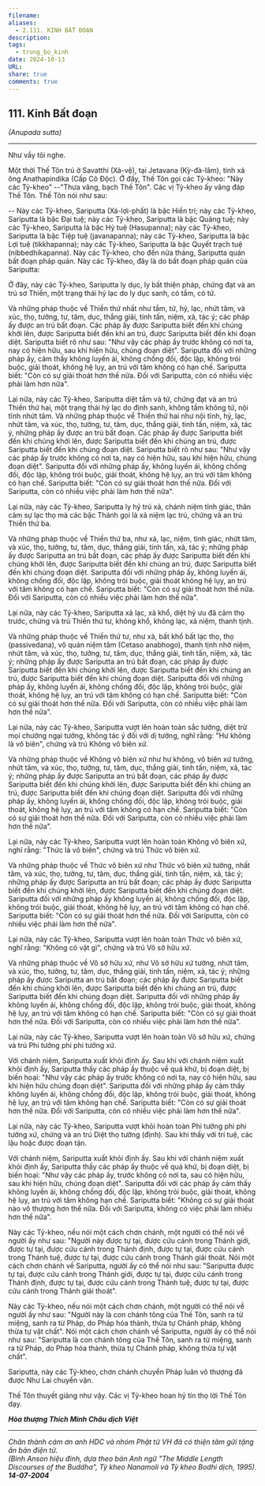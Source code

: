 ```yaml
---
filename: 
aliases:
  - 2.111. KINH BẤT ĐOẠN
description: 
tags:
  - trung_bo_kinh
date: 2024-10-13
URL: 
share: true
comments: true
---
```

## 111. Kinh Bất đoạn  
_(Anupada sutta)_

---

Như vầy tôi nghe.

Một thời Thế Tôn trú ở Savatthi (Xá-vệ), tại Jetavana (Kỳ-đà-lâm), tinh xá ông Anathapindika (Cấp Cô Ðộc). Ở đấy, Thế Tôn gọi các Tỷ-kheo: "Này các Tỷ-kheo" --"Thưa vâng, bạch Thế Tôn". Các vị Tỷ-kheo ấy vâng đáp Thế Tôn. Thế Tôn nói như sau:

-- Này các Tỷ-kheo, Sariputta (Xá-lợi-phất) là bậc Hiền trí; này các Tỷ-kheo, Sariputta là bậc Ðại tuệ; này các Tỷ-kheo, Sariputta là bậc Quảng tuệ; này các Tỷ-kheo, Sariputta là bậc Hỷ tuệ (Hasupanna); này các Tỷ-kheo, Sariputta là bậc Tiệp tuệ (javanapanna); này các Tỷ-kheo, Sariputta là bậc Lợi tuệ (tikkhapanna); này các Tỷ-kheo, Sariputta là bậc Quyết trạch tuệ (nibbedhikapanna). Này các Tỷ-kheo, cho đến nửa tháng, Sariputta quán bất đoạn pháp quán. Này các Tỷ-kheo, đây là do bất đoạn pháp quán của Sariputta:

Ở đây, này các Tỷ-kheo, Sariputta ly dục, ly bất thiện pháp, chứng đạt và an trú sơ Thiền, một trạng thái hỷ lạc do ly dục sanh, có tầm, có tứ.

Và những pháp thuộc về Thiền thứ nhất như tầm, tứ, hỷ, lạc, nhứt tâm, và xúc, thọ, tưởng, tư, tâm, dục, thắng giải, tinh tấn, niệm, xả, tác ý; các pháp ấy được an trú bất đoạn. Các pháp ấy được Sariputta biết đến khi chúng khởi lên, được Sariputta biết đến khi an trú, được Sariputta biết đến khi đoạn diệt. Sariputta biết rõ như sau: "Như vậy các pháp ấy trước không có nơi ta, nay có hiện hữu, sau khi hiện hữu, chúng đoạn diệt". Sariputta đối với những pháp ấy, cảm thấy không luyến ái, không chống đối, độc lập, không trói buộc, giải thoát, không hệ lụy, an trú với tâm không có hạn chế. Sariputta biết: "Còn có sự giải thoát hơn thế nữa. Ðối với Sariputta, còn có nhiều việc phải làm hơn nữa".

Lại nữa, này các Tỷ-kheo, Sariputta diệt tầm và tứ, chứng đạt và an trú Thiền thứ hai, một trạng thái hỷ lạc do định sanh, không tầm không tứ, nội tĩnh nhứt tâm. Và những pháp thuộc về Thiền thứ hai như nội tĩnh, hỷ, lạc, nhứt tâm, và xúc, thọ, tưởng, tư, tâm, dục, thắng giải, tinh tấn, niệm, xả, tác ý, những pháp ấy được an trú bất đoạn. Các pháp ấy được Sariputta biết đến khi chúng khởi lên, được Sariputta biết đến khi chúng an trú, được Sariputta biết đến khi chúng đoạn diệt. Sariputta biết rõ như sau: "Như vậy các pháp ấy trước không có nơi ta, nay có hiện hữu, sau khi hiện hữu, chúng đoạn diệt". Sariputta đối với những pháp ấy, không luyến ái, không chống đối, độc lập, không trói buộc, giải thoát, không hệ lụy, an trú với tâm không có hạn chế. Sariputta biết: "Còn có sự giải thoát hơn thế nữa. Ðối với Sariputta, còn có nhiều việc phải làm hơn thế nữa".

Lại nữa, này các Tỷ-kheo, Sariputta ly hỷ trú xả, chánh niệm tỉnh giác, thân cảm sự lạc thọ mà các bậc Thánh gọi là xả niệm lạc trú, chứng và an trú Thiền thứ ba.

Và những pháp thuộc về Thiền thứ ba, như xả, lạc, niệm, tỉnh giác, nhứt tâm, và xúc, thọ, tưởng, tư, tâm, dục, thắng giải, tinh tấn, xả, tác ý; những pháp ấy được Sariputta an trú bất đoạn, các pháp ấy được Sariputta biết đến khi chúng khởi lên, được Sariputta biết đến khi chúng an trú, được Sariputta biết đến khi chúng đoạn diệt. Sariputta đối với những pháp ấy, không luyến ái, không chống đối, độc lập, không trói buộc, giải thoát không hệ lụy, an trú với tâm không có hạn chế. Sariputta biết: "Còn có sự giải thoát hơn thế nữa. Ðối với Sariputta, còn có nhiều việc phải làm hơn thế nữa".

Lại nữa, này các Tỷ-kheo, Sariputta xả lạc, xả khổ, diệt hỷ ưu đã cảm thọ trước, chứng và trú Thiền thứ tư, không khổ, không lạc, xả niệm, thanh tịnh.

Và những pháp thuộc về Thiền thứ tư, như xả, bất khổ bất lạc thọ, thọ (passivedana), vô quán niệm tâm (Cetaso anabhogo), thanh tịnh nhờ niệm, nhứt tâm, và xúc, thọ, tưởng, tư, tâm, dục, thắng giải, tinh tấn, niệm, xả, tác ý; những pháp ấy được Sariputta an trú bất đoạn, các pháp ấy được Sariputta biết đến khi chúng khởi lên, được Sariputta biết đến khi chúng an trú, được Sariputta biết đến khi chúng đoạn diệt. Sariputta đối với những pháp ấy, không luyến ái, không chống đối, độc lập, không trói buộc, giải thoát, không hệ lụy, an trú với tâm không có hạn chế. Sariputta biết: "Còn có sự giải thoát hơn thế nữa. Ðối với Sariputta, còn có nhiều việc phải làm hơn thế nữa".

Lại nữa, này các Tỷ-kheo, Sariputta vượt lên hoàn toàn sắc tưởng, diệt trừ mọi chướng ngại tưởng, không tác ý đối với dị tưởng, nghĩ rằng: "Hư không là vô biên", chứng và trú Không vô biên xứ.

Và những pháp thuộc về Không vô biên xứ như hư không, vô biên xứ tưởng, nhứt tâm, và xúc, thọ, tưởng, tư, tâm, dục, thắng giải, tinh tấn, niệm, xả, tác ý; những pháp ấy được Sariputta an trú bất đoạn, các pháp ấy được Sariputta biết đến khi chúng khởi lên, được Sariputta biết đến khi chúng an trú, được Sariputta biết đến khi chúng đoạn diệt. Sariputta đối với những pháp ấy, không luyến ái, không chống đối, độc lập, không trói buộc, giải thoát, không hệ lụy, an trú với tâm không có hạn chế. Sariputta biết: "Còn có sự giải thoát hơn thế nữa. Ðối với Sariputta, còn có nhiều việc phải làm hơn thế nữa".

Lại nữa, này các Tỷ-kheo, Sariputta vượt lên hoàn toàn Không vô biên xứ, nghĩ rằng: "Thức là vô biên", chứng và trú Thức vô biên xứ.

Và những pháp thuộc về Thức vô biên xứ như Thức vô biên xứ tưởng, nhất tâm, và xúc, thọ, tưởng, tư, tâm, dục, thắng giải, tinh tấn, niệm, xả, tác ý; những pháp ấy được Sariputta an trú bất đoạn; các pháp ấy được Sariputta biết đến khi chúng khởi lên, được Sariputta biết đến khi chúng đoạn diệt. Sariputta đối với những pháp ấy không luyến ái, không chống đối, độc lập, không trói buộc, giải thoát, không hệ lụy, an trú với tâm không có hạn chế. Sariputta biết: "Còn có sự giải thoát hơn thế nữa. Ðối với Sariputta, còn có nhiều việc phải làm hơn thế nữa".

Lại nữa, này các Tỷ-kheo, Sariputta vượt lên hoàn toàn Thức vô biên xứ, nghĩ rằng: "Không có vật gì", chứng và trú Vô sở hữu xứ.

Và những pháp thuộc về Vô sở hữu xứ, như Vô sở hữu xứ tưởng, nhứt tâm, và xúc, thọ, tưởng, tư, tâm, dục, thắng giải, tinh tấn, niệm, xả, tác ý; những pháp ấy được Sariputta an trú bất đoạn; các pháp ấy được Sariputta biết đến khi chúng khởi lên, được Sariputta biết đến khi chúng an trú, được Sariputta biết đến khi chúng đoạn diệt. Sariputta đối với những pháp ấy không luyến ái, không chống đối, độc lập, không trói buộc, giải thoát, không hệ lụy, an trú với tâm không có hạn chế. Sariputta biết: "Còn có sự giải thoát hơn thế nữa. Ðối với Sariputta, còn có nhiều việc phải làm hơn thế nữa".

Lại nữa, này các Tỷ-kheo, Sariputta vượt lên hoàn toàn Vô sở hữu xứ, chứng và trú Phi tưởng phi phi tưởng xứ.

Với chánh niệm, Sariputta xuất khỏi định ấy. Sau khi với chánh niệm xuất khỏi định ấy, Sariputta thấy các pháp ấy thuộc về quá khứ, bị đoạn diệt, bị biến hoại: "Như vậy các pháp ấy trước không có nơi ta, nay có hiện hữu, sau khi hiện hữu chúng đoạn diệt". Sariputta đối với những pháp ấy cảm thấy không luyến ái, không chống đối, độc lập, không trói buộc, giải thoát, không hệ lụy, an trú với tâm không hạn chế. Sariputta biết: "Còn có sự giải thoát hơn thế nữa. Ðối với Sariputta, còn có nhiều việc phải làm hơn thế nữa".

Lại nữa, này các Tỷ-kheo, Sariputta vượt khỏi hoàn toàn Phi tưởng phi phi tưởng xứ, chứng và an trú Diệt thọ tưởng (định). Sau khi thấy với trí tuệ, các lậu hoặc được đoạn tận.

Với chánh niệm, Sariputta xuất khỏi định ấy. Sau khi với chánh niệm xuất khỏi định ấy, Sariputta thấy các pháp ấy thuộc về quá khứ, bị đoạn diệt, bị biến hoại: "Như vậy các pháp ấy, trước không có nơi ta, sau có hiện hữu, sau khi hiện hữu, chúng đoạn diệt". Sariputta đối với các pháp ấy cảm thấy không luyến ái, không chống đối, độc lập, không trói buộc, giải thoát, không hệ lụy, an trú với tâm không hạn chế. Sariputta biết: "Không có sự giải thoát nào vô thượng hơn thế nữa. Ðối với Sariputta, không có việc phải làm nhiều hơn thế nữa".

Này các Tỷ-kheo, nếu nói một cách chơn chánh, một người có thể nói về người ấy như sau: "Người này được tự tại, được cứu cánh trong Thánh giới, được tự tại, được cứu cánh trong Thánh định, được tự tại, được cứu cánh trong Thánh tuệ, được tự tại, được cứu cánh trong Thánh giải thoát. Nói một cách chơn chánh về Sariputta, người ấy có thể nói như sau: "Sariputta được tự tại, được cứu cánh trong Thánh giới, được tự tại, được cứu cánh trong Thánh định, được tự tại, được cứu cánh trong Thánh tuệ, được tự tại, được cứu cánh trong Thánh giải thoát".

Này các Tỷ-kheo, nếu nói một cách chơn chánh, một người có thể nói về người ấy như sau: "Người này là con chánh tông của Thế Tôn, sanh ra từ miệng, sanh ra từ Pháp, do Pháp hóa thành, thừa tự Chánh pháp, không thừa tự vật chất". Nói một cách chơn chánh về Sariputta, người ấy có thể nói như sau: "Sariputta là con chánh tông của Thế Tôn, sanh ra từ miệng, sanh ra từ Pháp, do Pháp hóa thành, thừa tự Chánh pháp, không thừa tự vật chất".

Sariputta, này các Tỷ-kheo, chơn chánh chuyển Pháp luân vô thượng đã được Như Lai chuyển vận.

Thế Tôn thuyết giảng như vậy. Các vị Tỷ-kheo hoan hỷ tín thọ lời Thế Tôn dạy.

**_Hòa thượng Thích Minh Châu dịch Việt_**

---

_Chân thành cám ơn anh HDC và nhóm Phật tử VH đã có thiện tâm gửi tặng ấn bản điện tử.  
(Bình Anson hiệu đính, dựa theo bản Anh ngữ "The Middle Length Discourses of the Buddha", Tỳ kheo Nanamoli và Tỳ kheo Bodhi dịch, 1995).  
**14-07-2004**_